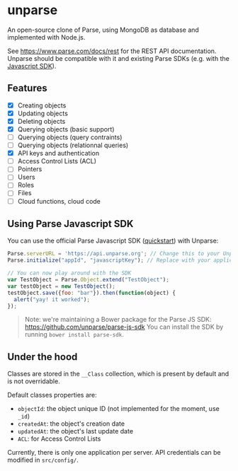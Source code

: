 unparse
=======

An open-source clone of Parse, using MongoDB as database and implemented with Node.js.

See https://www.parse.com/docs/rest for the REST API documentation. Unparse should be compatible with it and existing Parse SDKs (e.g. with the [Javascript SDK](https://parse.com/docs/js_guide)).

Features
--------

- [x] Creating objects
- [x] Updating objects
- [x] Deleting objects
- [x] Querying objects (basic support)
- [ ] Querying objects (query contraints)
- [ ] Querying objects (relationnal queries)
- [x] API keys and authentication
- [ ] Access Control Lists (ACL)
- [ ] Pointers
- [ ] Users
- [ ] Roles
- [ ] Files
- [ ] Cloud functions, cloud code

Using Parse Javascript SDK
--------------------------

You can use the official Parse Javascript SDK ([quickstart](https://parse.com/apps/quickstart#parse_data/web)) with Unparse:
```js
Parse.serverURL = 'https://api.unparse.org'; // Change this to your Unparse server URL
Parse.initialize("appId", "javascriptKey"); // Replace with your application ID and your Javascript API key (defined in src/config/)

// You can now play around with the SDK
var TestObject = Parse.Object.extend("TestObject");
var testObject = new TestObject();
testObject.save({foo: "bar"}).then(function(object) {
  alert("yay! it worked");
});
```

> Note: we're maintaining a Bower package for the Parse JS SDK: https://github.com/unparse/parse-js-sdk
> You can install the SDK by running `bower install parse-sdk`.

Under the hood
--------------

Classes are stored in the `__Class` collection, which is present by default and is not overridable.

Default classes properties are:
* `objectId`: the object unique ID (not implemented for the moment, use `_id`)
* `createdAt`: the object's creation date
* `updatedAt`: the object's last update date
* `ACL`: for Access Control Lists

Currently, there is only one application per server. API credentials can be modified in `src/config/`.
